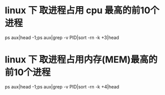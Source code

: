 # linux 下 取进程占用 cpu 最高的前10个进程
ps aux|head -1;ps aux|grep -v PID|sort -rn -k +3|head


# linux 下 取进程占用内存(MEM)最高的前10个进程
ps aux|head -1;ps aux|grep -v PID|sort -rn -k +4|head